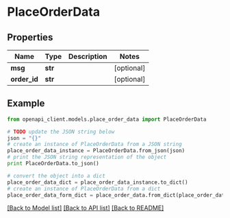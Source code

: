 # PlaceOrderData


## Properties

Name | Type | Description | Notes
------------ | ------------- | ------------- | -------------
**msg** | **str** |  | [optional] 
**order_id** | **str** |  | [optional] 

## Example

```python
from openapi_client.models.place_order_data import PlaceOrderData

# TODO update the JSON string below
json = "{}"
# create an instance of PlaceOrderData from a JSON string
place_order_data_instance = PlaceOrderData.from_json(json)
# print the JSON string representation of the object
print PlaceOrderData.to_json()

# convert the object into a dict
place_order_data_dict = place_order_data_instance.to_dict()
# create an instance of PlaceOrderData from a dict
place_order_data_form_dict = place_order_data.from_dict(place_order_data_dict)
```
[[Back to Model list]](../README.md#documentation-for-models) [[Back to API list]](../README.md#documentation-for-api-endpoints) [[Back to README]](../README.md)


